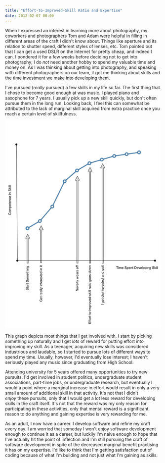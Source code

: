 ```yaml
---
title: "Effort-to-Improved-Skill Ratio and Expertise"
date: 2012-02-07 00:00
---
```


<import><p>When I expressed an interest in learning more about photography, my coworkers and photographers Tom and Adam were helpful in filling in different areas of the craft I didn't know about. Things like aperture and its relation to shutter speed, different styles of lenses, etc.
Tom pointed out that I can get a used DSLR on the Internet for pretty cheap, and indeed I can. I pondered it for a few weeks before deciding not to get into photography; I do <em>not</em> need another hobby to spend my valuable time and money on. As I was thinking about getting into photography, and speaking with different photographers on our team, it got me thinking about skills and the time investment we make into developing them.</p>
<p>I've pursued (<em>really</em> pursued) a few skills in my life so far. The first thing that I chose to become good enough at was music. I played piano and saxophone for 7 years. I usually pick up a new skill quickly, but don't often pursue them in the long run. Looking back, I feel this can somewhat be attributed to the lack of marginal skill acquired from extra practice once you reach a certain level of skillfulness.</p>
<img src="/img/import/blog/2012/02/effort-to-improved-skill-ratio-and-expertise/A29666DCFAB346DAB48F4D35BECD2613.png" class="img-responsive"><p>This graph depicts most things that I get involved with. I start by picking something up naturally and I get <em>lots</em> of reward for putting effort into improving my skill. As a teenager, acquiring new skills was considered industrious and laudable, so I started to pursue lots of different ways to spend my time. Usually, however, I'd eventually lose interest; I haven't seriously played any music since graduating from High School.</p>
<p>Attending university for 5 years offered many opportunities to try new pursuits. I'd get involved in student politics, undergraduate student associations, part-time jobs, or undergraduate research, but eventually I would a point where a marginal increase in effort would result in only a very small amount of additional skill in that activity. It's not that I didn't <em>enjoy</em> these pursuits, only that I would get a lot less reward for developing skills in the craft itself. It's not that the reward was my only reason for participating in these activities, only that mental reward is a significant reason to do anything and gaining expertise is very rewarding for me.</p>
<p>As an adult, I now have a career. I develop software and refine my craft every day. I am worried that someday I won't enjoy software development enough to continue it as a career, but luckily I'm naive enough to hope that I've actually hit the point of inflection and I'm still pursuing the craft of software development in spite of the decreased marginal benefit practising it has on my expertise. I'd like to think that I'm getting satisfaction out of coding because of what I'm building and not just what I'm gaining as skills.</p></import>

<!-- more -->

